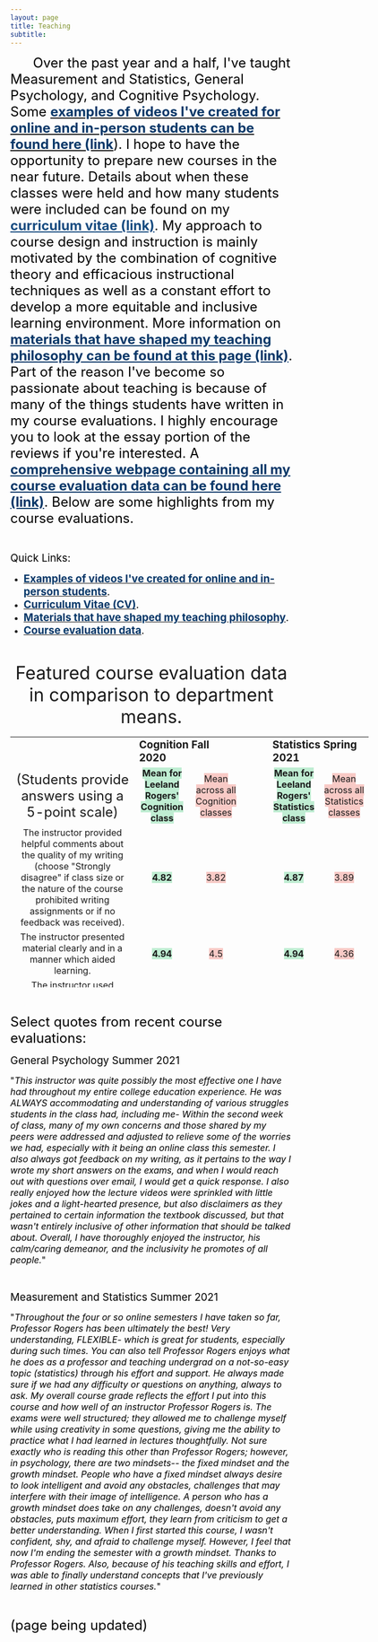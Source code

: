 ```yaml
---
layout: page
title: Teaching
subtitle: 
---
```

<p><span style="font-size: 18pt;"><span style="color: #000000;">&nbsp; &nbsp; &nbsp; Over the past year and a half, I've taught Measurement and Statistics, General Psychology, and Cognitive Psychology. Some <a class="inline_disabled" href="https://leeloew.github.io/videoexamples/" target="_blank" rel="noopener noreferrer"><span style="color: #063768;"><strong>examples of videos I've created for online and in-person students can be found here (link</strong></span></a>). I hope to have the opportunity to prepare new courses in the near future. Details about when these classes were held and how many students were included can be found on my <strong><a class="inline_disabled" style="color: #164b80;" href="https://leeloew.github.io/CV/" target="_blank" rel="noopener noreferrer">curriculum vitae (link)</a></strong>. My approach to course design and instruction is mainly motivated by the combination of cognitive theory and efficacious instructional techniques as well as a constant effort to develop a more equitable and inclusive learning environment. More information on </span><strong><span style="color: #063768;"><a class="inline_disabled" style="color: #063768;" href="https://leeloew.github.io/teachinginfluences/" target="_blank" rel="noopener noreferrer">materials that have shaped my teaching philosophy can be found at this page (link)</a></span></strong><span style="color: #000000;">. </span><span style="color: #000000;">Part of the reason I've become so passionate about teaching is because of many of the things students have written in my course evaluations. I highly encourage you to look at the essay portion of the reviews if you're interested. A </span><strong><span style="color: #063768;"><a class="inline_disabled" style="color: #063768;" href="https://leeloew.github.io/CourseEvalsComplete/" target="_blank" rel="noopener noreferrer">comprehensive webpage containing all my course evaluation data can be found here (link)</a></span></strong><span style="color: #000000;">. Below are some highlights from my course evaluations.</span></span></p>
<p>&nbsp;</p>

<p><span style="font-size: 14pt;"><span style="color: #000000;">Quick Links:</span></span></p>
<ul>
    <li><span style="font-size: 14pt;"><span style="color: #000000;"><a class="inline_disabled" href="https://leeloew.github.io/videoexamples/" target="_blank" rel="noopener noreferrer"><span style="color: #063768;"><strong>Examples of videos I've created for online and in-person students</strong></span></a>.</span></span></li>
    <li><span style="font-size: 14pt;"><span style="color: #000000;"><a class="inline_disabled" href="https://leeloew.github.io/CV/" target="_blank" rel="noopener noreferrer"><span style="color: #063768;"><strong>Curriculum Vitae (CV)</strong></span></a>.</span></span></li>
    <li><span style="font-size: 14pt;"><span style="color: #000000;"><a class="inline_disabled" href="https://leeloew.github.io/teachinginfluences/" target="_blank" rel="noopener noreferrer"><span style="color: #063768;"><strong>Materials that have shaped my teaching philosophy</strong></span></a>.</span></span></li>
    <li><span style="font-size: 14pt;"><span style="color: #000000;"><a class="inline_disabled" href="https://leeloew.github.io/CourseEvalsComplete/" target="_blank" rel="noopener noreferrer"><span style="color: #063768;"><strong>Course evaluation data</strong></span></a>.</span></span></li>
</ul>
<p>&nbsp;</p>
<p style="text-align: center;"><span style="font-size: 24pt;">Featured course evaluation data in comparison to department means.</span></p>
<table style="width: 640px; height: 447px; margin-left: auto; margin-right: auto;" border="0" width="852" cellspacing="0" cellpadding="0">
    <colgroup>
        <col style="width: 253px;" width="391" />
        <col style="width: 35px;" width="113" />
        <col style="width: 46px;" span="4" width="87" />
    </colgroup>
    <tbody>
        <tr>
            <td class="xl63" width="391" height="20"></td>
            <td class="xl64" colspan="2" width="200"><span style="font-size: 14pt;"><strong>Cognition Fall 2020</strong></span></td>
            <td class="xl63" width="87"></td>
            <td class="xl64" colspan="2" width="174"><span style="font-size: 14pt;"><strong>Statistics Spring 2021</strong></span></td>
        </tr>
        <tr>
            <td class="xl63" style="text-align: center;" height="20"><span style="font-size: 18pt;">(Students provide answers using a 5-point scale)</span></td>
            <td class="xl63" style="text-align: center;"><strong><span style="background-color: #bfedd2;">Mean for Leeland Rogers' Cognition class</span></strong></td>
            <td class="xl63" style="text-align: center;"><span style="background-color: #f8cac6;">Mean across all Cognition classes</span></td>
            <td class="xl63" style="text-align: center;"></td>
            <td class="xl63" style="text-align: center;"><strong><span style="background-color: #bfedd2;">Mean for Leeland Rogers' Statistics class</span></strong></td>
            <td class="xl63" style="text-align: center;"><span style="background-color: #f8cac6;">Mean across all Statistics classes</span></td>
        </tr>
        <tr>
            <td class="xl65" style="text-align: center;" height="20">The instructor provided helpful comments about the quality of my writing (choose "Strongly disagree" if class size or the nature of the course prohibited writing assignments or if no feedback was received).</td>
            <td class="xl63" style="text-align: center;"><strong><span style="background-color: #bfedd2;">4.82</span></strong></td>
            <td class="xl63" style="text-align: center;"><span style="background-color: #f8cac6;">3.82</span></td>
            <td class="xl63" style="text-align: center;"></td>
            <td class="xl63" style="text-align: center;"><strong><span style="background-color: #bfedd2;">4.87</span></strong></td>
            <td class="xl63" style="text-align: center;"><span style="background-color: #f8cac6;">3.89</span></td>
        </tr>
        <tr>
            <td class="xl65" style="text-align: center;" height="20">The instructor presented material clearly and in a manner which aided learning.</td>
            <td class="xl63" style="text-align: center;"><strong><span style="background-color: #bfedd2;">4.94</span></strong></td>
            <td class="xl63" style="text-align: center;"><span style="background-color: #f8cac6;">4.5</span></td>
            <td class="xl63" style="text-align: center;"></td>
            <td class="xl63" style="text-align: center;"><strong><span style="background-color: #bfedd2;">4.94</span></strong></td>
            <td class="xl63" style="text-align: center;"><span style="background-color: #f8cac6;">4.36</span></td>
        </tr>
        <tr>
            <td class="xl65" style="text-align: center;" height="20">The instructor used language and behavior that gave opportunity and respect to all groups of students (i.e., sexes, races and other minorities).</td>
            <td class="xl63" style="text-align: center;"><strong><span style="background-color: #bfedd2;">4.97</span></strong></td>
            <td class="xl63" style="text-align: center;"><span style="background-color: #f8cac6;">4.81</span></td>
            <td class="xl63" style="text-align: center;"></td>
            <td class="xl63" style="text-align: center;"><strong><span style="background-color: #bfedd2;">4.97</span></strong></td>
            <td class="xl63" style="text-align: center;"><span style="background-color: #f8cac6;">4.74</span></td>
        </tr>
    </tbody>
</table>
<p>&nbsp;</p>
<p><span style="font-size: 18pt;"><span style="color: #000000;">Select quotes from recent course evaluations:</span></span></p>
<p><span style="font-size: 14pt;"><span style="color: #000000;">General Psychology Summer 2021</span></span></p>
<p><span style="font-size: 12pt;"><span style="color: #000000;">"<em>This instructor was quite possibly the most effective one I have had throughout my entire college education experience. He was ALWAYS accommodating and understanding of various struggles students in the class had, including me- Within the second week of class, many of my own concerns and those shared by my peers were addressed and adjusted to relieve some of the worries we had, especially with it being an online class this semester. I also always got feedback on my writing, as it pertains to the way I wrote my short answers on the exams, and when I would reach out with questions over email, I would get a quick response. I also really enjoyed how the lecture videos were sprinkled with little jokes and a light-hearted presence, but also disclaimers as they pertained to certain information the textbook discussed, but that wasn't entirely inclusive of other information that should be talked about. Overall, I have thoroughly enjoyed the instructor, his calm/caring demeanor, and the inclusivity he promotes of all people.</em>"</span></span></p>
<p>&nbsp;</p>
<p><span style="font-size: 14pt;"><span style="color: #000000;">Measurement and Statistics Summer 2021</span></span></p>
<p><span style="font-size: 12pt;"><span style="color: #000000;">"<em>Throughout the four or so online semesters I have taken so far, Professor Rogers has been ultimately the best! Very understanding, FLEXIBLE- which is great for students, especially during such times. You can also tell Professor Rogers enjoys what he does as a professor and teaching undergrad on a not-so-easy topic (statistics) through his effort and support. He always made sure if we had any difficulty or questions on anything, always to ask. My overall course grade reflects the effort I put into this course and how well of an instructor Professor Rogers is. The exams were well structured; they allowed me to challenge myself while using creativity in some questions, giving me the ability to practice what I had learned in lectures thoughtfully. Not sure exactly who is reading this other than Professor Rogers; however, in psychology, there are two mindsets-- the fixed mindset and the growth mindset. People who have a fixed mindset always desire to look intelligent and avoid any obstacles, challenges that may interfere with their image of intelligence. A person who has a growth mindset does take on any challenges, doesn't avoid any obstacles, puts maximum effort, they learn from criticism to get a better understanding. When I first started this course, I wasn't confident, shy, and afraid to challenge myself. However, I feel that now I'm ending the semester with a growth mindset. Thanks to Professor Rogers. Also, because of his teaching skills and effort, I was able to finally understand concepts that I've previously learned in other statistics courses.</em>"</span></span></p>
<p>&nbsp;</p>
<p><span style="font-size: 18pt;"><span style="color: #000000;"><span>(page being updated)</span></span></span></p>